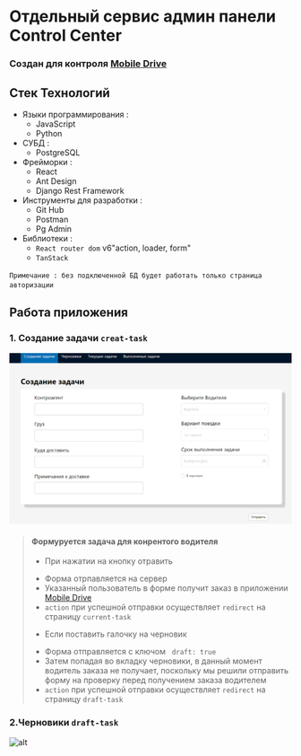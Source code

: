 # Отдельный сервис админ панели Control Center

### Создан для контроля [Mobile Drive](https://github.com/Yasuoqp/Mobile-Drive-app)

## Стек Технологий

* Языки программирования :
    + JavaScript
    + Python
* СУБД :
    + PostgreSQL
* Фрейморки :
    + React
    + Ant Design
    + Django Rest Framework
* Инструменты для разработки :
    + Git Hub
    + Postman
    + Pg Admin
* Библиотеки :
    + `React router dom` v6"action, loader, form"
    + `TanStack`
    

`Примечание : без подключенной БД будет работать только страница авторизации`


## Работа приложения

### 1. Создание задачи `creat-task`
![alt](https://github.com/Yasuoqp/control-center/blob/main/readmeImg/creat-task.png)

> #### Формуруется задача для конрентого водителя 
> 
> - При нажатии на кнопку отравить 
>  + Форма отрпавляется на сервер 
>  + Указанный пользователь в форме получит заказ в приложении [Mobile Drive](https://github.com/Yasuoqp/Mobile-Drive-app)
>  + `action` при успешной отправки осуществляет  `redirect` на страницу  `current-task`
> - Если поставить галочку на черновик 
>  +  Форма отправляется с ключом ` draft: true` 
>  + Затем попадая во вкладку черновики, в данный момент водитель заказа не получает, поскольку мы решили отправить форму на проверку перед получением заказа водителем
>  + `action` при успешной отправки осуществляет  `redirect` на страницу  `draft-task`

### 2.Черновики `draft-task` 
![alt](https://github.com/Yasuoqp/control-center/blob/main/readmeImg/draft-task.png)